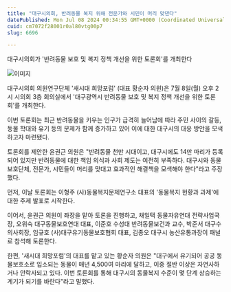 ```yaml
---
title: "대구시의회, 반려동물 복지 위해 전문가와 시민이 머리 맞댄다"
datePublished: Mon Jul 08 2024 00:34:55 GMT+0000 (Coordinated Universal Time)
cuid: cm7072f28001r0al80vtg00p7
slug: 6696

---
```



대구시의회가 '반려동물 보호 및 복지 정책 개선을 위한 토론회'를 개최한다

![이미지](https://cdn.hashnode.com/res/hashnode/image/upload/v1739260955093/b6a0921d-b7ab-4739-82a7-cc7f494b3896.png)

대구시의회 의원연구단체 '새시대 희망포럼' (대표 황순자 의원)은 7월 8일(월) 오후 2시 시의회 3층 회의실에서 '대구광역시 반려동물 보호 및 복지 정책 개선을 위한 토론회'를 개최한다.

이번 토론회는 최근 반려동물을 키우는 인구가 급격히 늘어남에 따라 주민 사이의 갈등, 동물 학대와 유기 등의 문제가 함께 증가하고 있어 이에 대한 대구시의 대응 방안을 모색하고자 마련됐다.

토론회를 제안한 윤권근 의원은 "반려동물 천만 시대이고, 대구시에도 14만 마리가 등록되어 있지만 반려동물에 대한 책임 의식과 사회 제도는 여전히 부족하다. 대구시와 동물보호단체, 전문가, 시민들이 머리를 맞대고 효과적인 해결책을 모색해야 한다"라고 주장했다.

먼저, 이날 토론회는 이형주 (사)동물복지문제연구소 대표의 '동물복지 현황과 과제'에 대한 주제 발표로 시작한다.

이어서, 윤권근 의원이 좌장을 맡아 토론을 진행하고, 채일택 동물자유연대 전략사업국장, 오위숙 대구동물보호연대 대표, 이준호 수성대 반려동물보건과 교수, 박준서 대구수의사회장, 임규호 (사)대구유기동물보호협회 대표, 김종오 대구시 농산유통과장이 패널로 참석해 토론한다.

한편, '새시대 희망포럼'의 대표를 맡고 있는 황순자 의원은 "대구에서 유기되어 공공 동물보호소로 입소되는 동물이 매년 4,500여 마리에 달하고, 이중 절반 이상은 자연사하거나 안락사되고 있다. 이번 토론회를 통해 대구시의 동물복지 수준이 몇 단계 상승하는 계기가 되기를 바란다"라고 말했다.